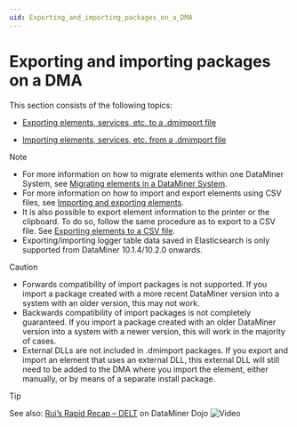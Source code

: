 ```yaml
---
uid: Exporting_and_importing_packages_on_a_DMA
---
```


# Exporting and importing packages on a DMA

This section consists of the following topics:

- [Exporting elements, services, etc. to a .dmimport file](xref:Exporting_elements_services_etc_to_a_dmimport_file)

- [Importing elements, services, etc. from a .dmimport file](xref:Importing_elements_services_etc_from_a_dmimport_file)

> [!NOTE]
>
> - For more information on how to migrate elements within one DataMiner System, see [Migrating elements in a DataMiner System](xref:Migrating_elements_in_a_DataMiner_System).
> - For more information on how to import and export elements using CSV files, see [Importing and exporting elements](xref:Importing_and_exporting_elements).
> - It is also possible to export element information to the printer or the clipboard. To do so, follow the same procedure as to export to a CSV file. See [Exporting elements to a CSV file](xref:Importing_and_exporting_elements#exporting-elements-to-a-csv-file).
> - Exporting/importing logger table data saved in Elasticsearch is only supported from DataMiner 10.1.4/10.2.0 onwards.

> [!CAUTION]
> - Forwards compatibility of import packages is not supported. If you import a package created with a more recent DataMiner version into a system with an older version, this may not work.
> - Backwards compatibility of import packages is not completely guaranteed. If you import a package created with an older DataMiner version into a system with a newer version, this will work in the majority of cases.
> - External DLLs are not included in .dmimport packages. If you export and import an element that uses an external DLL, this external DLL will still need to be added to the DMA where you import the element, either manually, or by means of a separate install package.

> [!TIP]
> See also: [Rui’s Rapid Recap – DELT](https://community.dataminer.services/video/ruis-rapid-recap-delt/) on DataMiner Dojo ![Video](~/user-guide/images/video_Duo.png)
